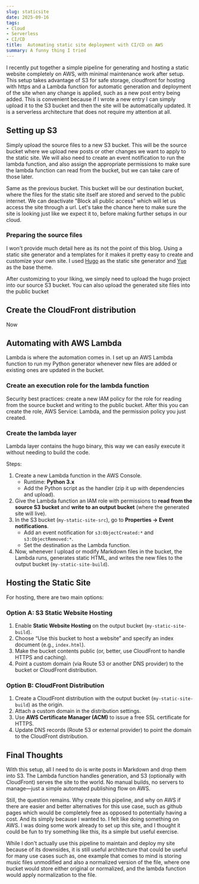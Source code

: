 ```yaml
---
slug: staticsite
date: 2025-09-16
tags:
- Cloud
- Serverless
- CI/CD
title:  Automating static site deployment with CI/CD on AWS
summary: A funny thing I tried
---
```


I recently put together a simple pipeline for generating and hosting a static website completely on AWS, with minimal maintenance work after setup.
This setup takes advantage of S3 for safe storage, cloudfront for hosting with https and a Lambda function for automatic generation and deployment of the site when any change is applied, such as a new post entry being added.
This is convenient because if I wrote a new entry I can simply upload it to the S3 bucket and then the site will be automatically updated. It is a serverless architecture that does not require my attention at all.

## Setting up S3

Simply upload the source files to a new S3 bucket. This will be the source bucket where we upload new posts or other changes we want to apply to the static site.
We will also need to create an event notification to run the lambda function, and also assign the appropriate permissions to make sure the lambda function can read from the bucket, but we can take care of those later.

Same as the previous bucket. This bucket will be our destination bucket, where the files for the static site itself are stored and served to the public internet. We can deactivate "Block all public access" which will let us access the site through a url. Let's take the chance here to make sure the site is looking just like we expect it to, before making further setups in our cloud.

### Preparing the source files
I won't provide much detail here as its not the point of this blog. Using a static site generator and a templates for it makes it pretty easy to create and customize your own site. I used [Hugo](https://gohugo.io/) as the static site generator and [Yue](https://github.com/CyrusYip/hugo-theme-yue) as the base theme.

After customizing to your liking, we simply need to upload the hugo project into our source S3 bucket. You can also upload the generated site files into the public bucket 


## Create the CloudFront distribution
Now 

## Automating with AWS Lambda
Lambda is where the automation comes in. I set up an AWS Lambda function to run my Python generator whenever new files are added or existing ones are updated in the bucket.

### Create an execution role for the lambda function
Security best practices: create a new IAM policy for the role for reading from the source bucket and writing to the public bucket.
After this you can create the role, AWS Service: Lambda, and the permission policy you just created.

### Create the lambda layer
Lambda layer contains the hugo binary, this way we can easily execute it without needing to build the code.

Steps:
1. Create a new Lambda function in the AWS Console.  
   - Runtime: **Python 3.x**  
   - Add the Python script as the handler (zip it up with dependencies and upload).  
2. Give the Lambda function an IAM role with permissions to **read from the source S3 bucket** and **write to an output bucket** (where the generated site will live).  
3. In the S3 bucket (`my-static-site-src`), go to **Properties → Event notifications**.  
   - Add an event notification for `s3:ObjectCreated:*` and `s3:ObjectRemoved:*`.  
   - Set the destination as the Lambda function.  
4. Now, whenever I upload or modify Markdown files in the bucket, the Lambda runs, generates static HTML, and writes the new files to the output bucket (`my-static-site-build`).

## Hosting the Static Site
For hosting, there are two main options:

### Option A: S3 Static Website Hosting
1. Enable **Static Website Hosting** on the output bucket (`my-static-site-build`).  
2. Choose “Use this bucket to host a website” and specify an index document (e.g., `index.html`).  
3. Make the bucket contents public (or, better, use CloudFront to handle HTTPS and caching).  
4. Point a custom domain (via Route 53 or another DNS provider) to the bucket or CloudFront distribution.

### Option B: CloudFront Distribution
1. Create a CloudFront distribution with the output bucket (`my-static-site-build`) as the origin.  
2. Attach a custom domain in the distribution settings.  
3. Use **AWS Certificate Manager (ACM)** to issue a free SSL certificate for HTTPS.  
4. Update DNS records (Route 53 or external provider) to point the domain to the CloudFront distribution.

## Final Thoughts
With this setup, all I need to do is write posts in Markdown and drop them into S3. The Lambda function handles generation, and S3 (optionally with CloudFront) serves the site to the world. No manual builds, no servers to manage—just a simple automated publishing flow on AWS.

Still, the question remains. Why create this pipeline, and why on AWS if there are easier and better alternatives for this use case, such as github pages which would be completely free as opposed to potentially having a cost.
And its simply because I wanted to. I felt like doing something on AWS. I was doing some work already to set up this site, and I thought it could be fun to try something like this, its a simple but useful exercise.

While I don't actually use this pipeline to maintain and deploy my site because of its downsides, it is still useful architecture that could be useful for many use cases such as, one example that comes to mind is storing music files unmodified and also a normalized version of the file, where one bucket would store either original or normalized, and the lambda function would apply normalization to the file.
